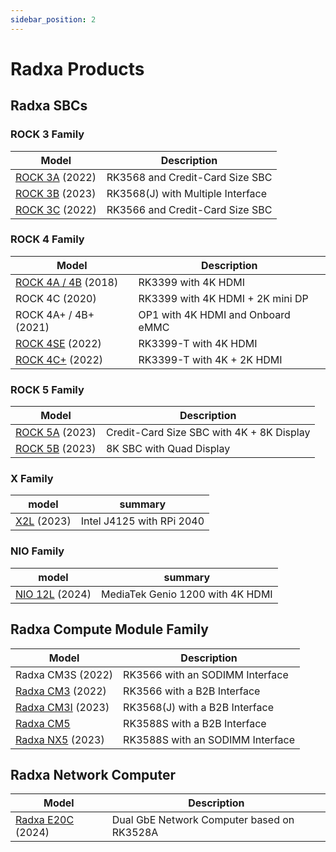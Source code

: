 ```yaml
---
sidebar_position: 2
---
```


# Radxa Products

## Radxa SBCs

### ROCK 3 Family

| Model                            | Description                       |
| -------------------------------- | --------------------------------- |
| [ROCK 3A](/rock3/rock3a/) (2022) | RK3568 and Credit-Card Size SBC   |
| [ROCK 3B](/rock3/rock3b/) (2023) | RK3568(J) with Multiple Interface |
| [ROCK 3C](/rock3/rock3c/) (2022) | RK3566 and Credit-Card Size SBC   |

### ROCK 4 Family

| Model                                  | Description                       |
| -------------------------------------- | --------------------------------- |
| [ROCK 4A / 4B](/rock4/rock4ab/) (2018) | RK3399 with 4K HDMI               |
| ROCK 4C (2020)                         | RK3399 with 4K HDMI + 2K mini DP  |
| ROCK 4A+ / 4B+ (2021)                  | OP1 with 4K HDMI and Onboard eMMC |
| [ROCK 4SE](/rock4/rock4se/) (2022)     | RK3399-T with 4K HDMI             |
| [ROCK 4C+](/rock4/rock4c+/) (2022)     | RK3399-T with 4K + 2K HDMI        |

### ROCK 5 Family

| Model                            | Description                               |
| -------------------------------- | ----------------------------------------- |
| [ROCK 5A](/rock5/rock5a/) (2023) | Credit-Card Size SBC with 4K + 8K Display |
| [ROCK 5B](/rock5/rock5b/) (2023) | 8K SBC with Quad Display                  |

### X Family

| model                | summary                   |
| -------------------- | ------------------------- |
| [X2L](/x/x2l) (2023) | Intel J4125 with RPi 2040 |

### NIO Family

| model                      | summary                          |
| -------------------------- | -------------------------------- |
| [NIO 12L](/nio/12l) (2024) | MediaTek Genio 1200 with 4K HDMI |

## Radxa Compute Module Family

| Model                                      | Description                      |
| ------------------------------------------ | -------------------------------- |
| Radxa CM3S (2022)                          | RK3566 with an SODIMM Interface  |
| [Radxa CM3](/compute-module/cm3/) (2022)   | RK3566 with a B2B Interface      |
| [Radxa CM3I](/compute-module/cm3i/) (2023) | RK3568(J) with a B2B Interface   |
| [Radxa CM5](/compute-module/cm5/)          | RK3588S with a B2B Interface     |
| [Radxa NX5](/compute-module/nx5/) (2023)   | RK3588S with an SODIMM Interface |

## Radxa Network Computer

| Model                             | Description                                |
| --------------------------------- | ------------------------------------------ |
| [Radxa E20C](/e/e20c/) (2024)     | Dual GbE Network Computer based on RK3528A |
